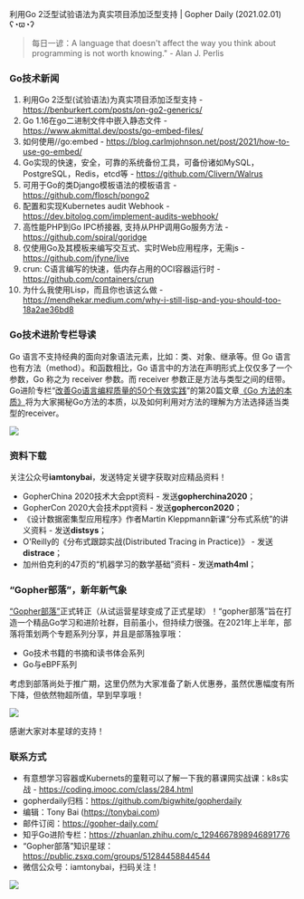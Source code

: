 利用Go 2泛型试验语法为真实项目添加泛型支持 | Gopher Daily (2021.02.01) ʕ◔ϖ◔ʔ

>每日一谚：A language that doesn't affect the way you think about programming is not worth knowing." - Alan J. Perlis

### Go技术新闻

1. 利用Go 2泛型(试验语法)为真实项目添加泛型支持 - https://benburkert.com/posts/on-go2-generics/
2. Go 1.16在go二进制文件中嵌入静态文件 - https://www.akmittal.dev/posts/go-embed-files/
3. 如何使用//go:embed - https://blog.carlmjohnson.net/post/2021/how-to-use-go-embed/
4. Go实现的快速，安全，可靠的系统备份工具，可备份诸如MySQL，PostgreSQL，Redis，etcd等 - https://github.com/Clivern/Walrus
5. 可用于Go的类Django模板语法的模板语言 - https://github.com/flosch/pongo2
6. 配置和实现Kubernetes audit Webhook - https://dev.bitolog.com/implement-audits-webhook/
7. 高性能PHP到Go IPC桥接器, 支持从PHP调用Go服务方法 - https://github.com/spiral/goridge
8. 仅使用Go及其模板来编写交互式、实时Web应用程序，无需js - https://github.com/jfyne/live
9. crun: C语言编写的快速，低内存占用的OCI容器运行时 - https://github.com/containers/crun
10. 为什么我使用Lisp，而且你也该这么做 - https://mendhekar.medium.com/why-i-still-lisp-and-you-should-too-18a2ae36bd8

### Go技术进阶专栏导读


Go 语言不支持经典的面向对象语法元素，比如：类、对象、继承等。但 Go 语言也有方法（method）。和函数相比，Go 语言中的方法在声明形式上仅仅多了一个参数，Go 称之为 receiver 参数。而 receiver 参数正是方法与类型之间的纽带。Go进阶专栏“[改善Go语⾔编程质量的50个有效实践](https://mp.weixin.qq.com/s/RThCEQOdytQxwrMP7XRTRw)”的第20篇文章[《Go 方法的本质》](https://www.imooc.com/read/87/article/2422)将为大家揭秘Go方法的本质，以及如何利用对方法的理解为方法选择适当类型的receiver。

![](http://image.tonybai.com/img/202011/go-column-pgo-with-qr-and-text.png)

### 资料下载

关注公众号**iamtonybai**，发送特定关键字获取对应精品资料！

* GopherChina 2020技术大会ppt资料 - 发送**gopherchina2020**；
* GopherCon 2020大会技术ppt资料 - 发送**gophercon2020**；
* 《设计数据密集型应用程序》作者Martin Kleppmann新课“分布式系统”的讲义资料 - 发送**distsys**；
* O'Reilly的《分布式跟踪实战(Distributed Tracing in Practice)》 - 发送**distrace**；
* 加州伯克利的47页的“机器学习的数学基础”资料 - 发送**math4ml**；

### “Gopher部落”，新年新气象

[“Gopher部落”](https://mp.weixin.qq.com/s/jUqAL7hf2GmMun64BJufEA)正式转正（从试运营星球变成了正式星球）！“gopher部落”旨在打造一个精品Go学习和进阶社群，目前虽小，但持续力很强。在2021年上半年，部落将策划两个专题系列分享，并且是部落独享哦：

* Go技术书籍的书摘和读书体会系列
* Go与eBPF系列

考虑到部落尚处于推广期，这里仍然为大家准备了新人优惠券，虽然优惠幅度有所下降，但依然物超所值，早到早享哦！

![](http://image.tonybai.com/img/202011/gopher-tribe-zsxq.png)

感谢大家对本星球的支持！

### 联系方式

* 有意想学习容器或Kubernets的童鞋可以了解一下我的慕课网实战课：k8s实战 - https://coding.imooc.com/class/284.html
* gopherdaily归档：https://github.com/bigwhite/gopherdaily
* 编辑：Tony Bai (https://tonybai.com)
* 邮件订阅：https://gopher-daily.com/
* 知乎Go进阶专栏：https://zhuanlan.zhihu.com/c_1294667898946891776
* “Gopher部落”知识星球：https://public.zsxq.com/groups/51284458844544
* 微信公众号：iamtonybai，扫码关注！

![](http://image.tonybai.com/img/202011/qrcode_for_iamtonybai.jpg)
